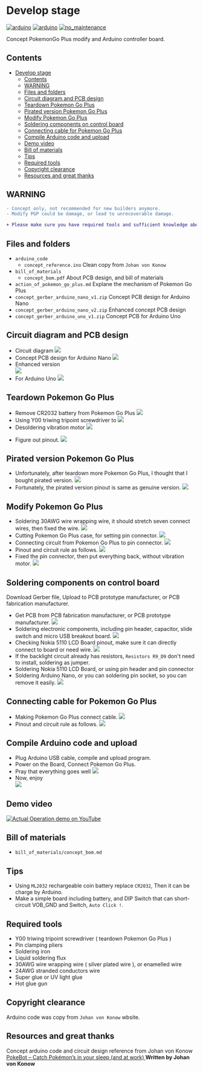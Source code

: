 # Develop stage
[![arduino](https://github.takahashi65.info/lib_badge/arduino-nano.svg)](https://www.arduino.cc/)
[![arduino](https://github.takahashi65.info/lib_badge/arduino-uno.svg)](https://www.arduino.cc/)
[![no_maintenance](https://github.takahashi65.info/lib_badge/no_maintenance.svg)](https://unmaintained.tech/)

Concept PokemonGo Plus modify and Arduino controller board.
## Contents
- [Develop stage](#develop_stage)
  * [Contents](#contents)
  * [WARNING](#warning)
  * [Files and folders](#files-and-folders)
  * [Circuit diagram and PCB design](#circuit-diagram-and-pcb-design)
  * [Teardown Pokemon Go Plus](#teardown-pokemon-go-plus)
  * [Pirated version Pokemon Go Plus](#pirated-version-pokemon-go-plus)
  * [Modify Pokemon Go Plus](#modify-pokemon-go-plus)
  * [Soldering components on control board](#soldering-components-on-control-board)
  * [Connecting cable for Pokemon Go Plus](#connecting-cable-for-pokemon-go-plus)
  * [Compile Arduino code and upload](#compile-arduino-code-and-upload)
  * [Demo video](#demo-video)
  * [Bill of materials](#bill-of-materials)
  * [Tips](#tips)
  * [Required tools](#required-tools)
  * [Copyright clearance](#copyright-clearance)
  * [Resources and great thanks](#resources-and-great-thanks)

## WARNING
```diff
- Concept only, not recommended for new builders anymore.
- Modify PGP could be damage, or lead to unrecoverable damage.
```
```diff
+ Please make sure you have required tools and sufficient knowledge about electronics
```

## Files and folders
* ```arduino_code```
  - ```concept_reference.ino``` Clean copy from ```Johan von Konow```
* ```bill_of_materials```
  - ```concept_bom.pdf``` About PCB design, and bill of materials
* ```action_of_pokemon_go_plus.md``` Explane the mechanism of Pokemon Go Plus
* ```concept_gerber_arduino_nano_v1.zip``` Concept PCB design for Arduino Nano
* ```concept_gerber_arduino_nano_v2.zip``` Enhanced concept PCB design
* ```concept_gerber_arduino_uno_v1.zip``` Concept PCB for Arduino Uno

## Circuit diagram and PCB design
* Circuit diagram
![](https://github.takahashi65.info/lib_img/github_arduino2pokemon_concept_schematic.webp)
* Concept PCB design for Arduino Nano
![](https://github.takahashi65.info/lib_img/github_arduino2pokemon_concept_pcb_front.webp)
* Enhanced version  
![](https://github.takahashi65.info/lib_img/github_arduino2pokemon_concept_enhanced_pcb_front.webp)
* For Arduino Uno
![](https://github.takahashi65.info/lib_img/github_arduino2pokemon_concept_uno_pcb_front.webp)

## Teardown Pokemon Go Plus
* Remove CR2032 battery from Pokemon Go Plus
![](https://github.takahashi65.info/lib_img/github_pokemon_go_battery.webp)
* Using Y00 triwing tripoint screwdriver to
![](https://github.takahashi65.info/lib_img/github_pokemon_go_teardwon.webp)
* Desoldering vibration motor
![](https://github.takahashi65.info/lib_img/github_pokemon_go_teardown_vob.webp)
+ Figure out pinout.
![](https://github.takahashi65.info/lib_img/github_pokemon_go_led_pin_origin.webp)

## Pirated version Pokemon Go Plus
* Unfortunately, after teardown more Pokemon Go Plus, I thought that I bought pirated version.
![](https://github.takahashi65.info/lib_img/github_pokemon_go_compare.webp)
* Fortunately, the pirated version pinout is same as genuine version.
![](https://github.takahashi65.info/lib_img/github_pokemon_go_led_pin_piracy.webp)

## Modify Pokemon Go Plus
* Soldering 30AWG wire wrapping wire, it should stretch seven connect wires, then fixed the wire.
![](https://github.takahashi65.info/lib_img/github_pokemon_go_wiring.webp)
* Cutting Pokemon Go Plus case, for setting pin connector.
![](https://github.takahashi65.info/lib_img/github_pokemon_go_edge.webp)
* Connecting circuit from Pokemon Go Plus to pin connector.
![](https://github.takahashi65.info/lib_img/github_pokemon_go_modify.webp)
* Pinout and circuit rule as follows.
![](https://github.takahashi65.info/lib_img/github_pokemon_go_modify_pinout.webp)
* Fixed the pin connector, then put everything back, without vibration motor.
![](https://github.takahashi65.info/lib_img/github_pokemon_go_reassembly.webp)

## Soldering components on control board
Download Gerber file, Upload to PCB prototype manufacturer, or PCB fabrication manufacturer.
* Get PCB from PCB fabrication manufacturer, or PCB prototype manufacturer.
![](https://github.takahashi65.info/lib_img/github_arduino2pokemon_concept_pcb.webp)
* Soldering electronic components, including pin header, capacitor, slide switch and micro USB breakout board.
![](https://github.takahashi65.info/lib_img/github_arduino2pokemon_concept_assembly.webp)
* Checking Nokia 5110 LCD Board pinout, make sure it can directly connect to board or need wire.
![](https://github.takahashi65.info/lib_img/github_arduino2pokemon_concept_nokia_5110.webp)
* If the backlight circuit already has resistors, ```Resistors R9_D9``` don't need to install, soldering as jumper.
* Soldering Nokia 5110 LCD Board, or using pin header and pin connector
* Soldering Arduino Nano, or you can soldering pin socket, so you can remove it easily.
![](https://github.takahashi65.info/lib_img/github_arduino2pokemon_concept_complete.webp)

## Connecting cable for Pokemon Go Plus
* Making Pokemon Go Plus connect cable.
![](https://github.takahashi65.info/lib_img/github_arduino2pokemon_concept_connect_wire.webp)
* Pinout and circuit rule as follows.
![](https://github.takahashi65.info/lib_img/github_arduino2pokemon_concept_wire.webp)

## Compile Arduino code and upload
* Plug Arduino USB cable, compile and upload program.
* Power on the Board, Connect Pokemon Go Plus.
* Pray that everything goes well
![](https://github.takahashi65.info/lib_img/github_arduino2pokemon_concept_running.webp)
* Now, enjoy  
![](https://github.takahashi65.info/lib_img/github_arduino2pokemon_concept_case.webp)

## Demo video
[![Actual Operation demo on YouTube](https://github.takahashi65.info/lib_img/github_arduino2pokemon_concept_youtube.webp)](https://youtu.be/61VY3UylwxM)

## Bill of materials
* ```bill_of_materials/concept_bom.md```

## Tips
* Using ```ML2032``` rechargeable coin battery replace ```CR2032```, Then it can be charge by Arduino.
* Make a simple board including battery, and DIP Switch that can short-circuit VOB_GND and Switch, ```Auto Click !```.

## Required tools
* Y00 triwing tripoint screwdriver ( teardown Pokemon Go Plus )
* Pin clamping pliers
* Soldering iron
* Liquid soldering flux
* 30AWG wire wrapping wire ( silver plated wire ), or enamelled wire
* 24AWG stranded conductors wire
* Super glue or UV light glue
* Hot glue gun

## Copyright clearance
Arduino code was copy from ```Johan von Konow``` wbsite.

## Resources and great thanks
Concept arduino code and circuit design reference from Johan von Konow  
[PokeBot – Catch Pokémon’s in your sleep (and at work) ](https://vonkonow.com/wordpress/2017/08/pokebot-catch-pokemons-in-your-sleep-and-at-work/) **Written by Johan von Konow**
